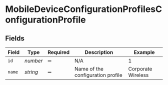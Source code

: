 # MobileDeviceConfigurationProfilesConfigurationProfile


## Fields

| Field                             | Type                              | Required                          | Description                       | Example                           |
| --------------------------------- | --------------------------------- | --------------------------------- | --------------------------------- | --------------------------------- |
| `id`                              | *number*                          | :heavy_minus_sign:                | N/A                               | 1                                 |
| `name`                            | *string*                          | :heavy_minus_sign:                | Name of the configuration profile | Corporate Wireless                |